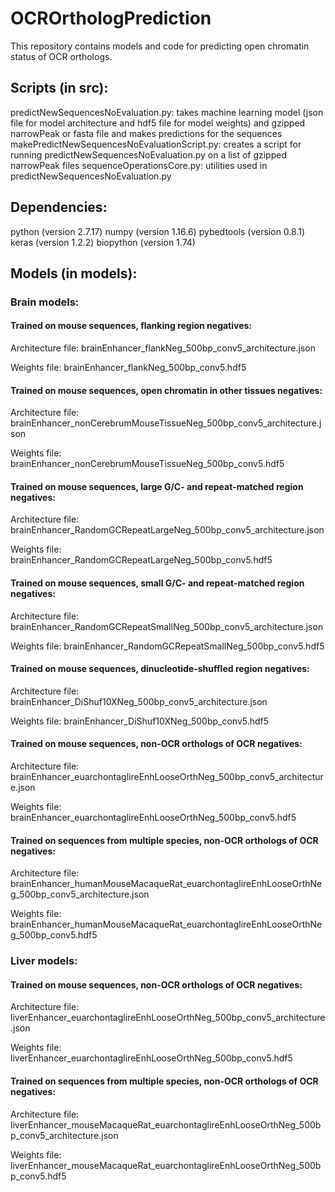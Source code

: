 # OCROrthologPrediction
This repository contains models and code for predicting open chromatin status of OCR orthologs.

## Scripts (in src):
predictNewSequencesNoEvaluation.py: takes machine learning model (json file for model architecture and hdf5 file for model weights) and gzipped narrowPeak or fasta file and makes predictions for the sequences
makePredictNewSequencesNoEvaluationScript.py: creates a script for running predictNewSequencesNoEvaluation.py on a list of gzipped narrowPeak files
sequenceOperationsCore.py: utilities used in predictNewSequencesNoEvaluation.py

## Dependencies:
python (version 2.7.17)
numpy (version 1.16.6)
pybedtools (version 0.8.1)
keras (version 1.2.2)
biopython (version 1.74)

## Models (in models):
### Brain models:
#### Trained on mouse sequences, flanking region negatives:
Architecture file: brainEnhancer_flankNeg_500bp_conv5_architecture.json

Weights file: brainEnhancer_flankNeg_500bp_conv5.hdf5
#### Trained on mouse sequences, open chromatin in other tissues negatives:
Architecture file: brainEnhancer_nonCerebrumMouseTissueNeg_500bp_conv5_architecture.json

Weights file: brainEnhancer_nonCerebrumMouseTissueNeg_500bp_conv5.hdf5
#### Trained on mouse sequences, large G/C- and repeat-matched region negatives:
Architecture file: brainEnhancer_RandomGCRepeatLargeNeg_500bp_conv5_architecture.json

Weights file: brainEnhancer_RandomGCRepeatLargeNeg_500bp_conv5.hdf5
#### Trained on mouse sequences, small G/C- and repeat-matched region negatives:
Architecture file: brainEnhancer_RandomGCRepeatSmallNeg_500bp_conv5_architecture.json

Weights file: brainEnhancer_RandomGCRepeatSmallNeg_500bp_conv5.hdf5
#### Trained on mouse sequences, dinucleotide-shuffled region negatives:
Architecture file: brainEnhancer_DiShuf10XNeg_500bp_conv5_architecture.json

Weights file: brainEnhancer_DiShuf10XNeg_500bp_conv5.hdf5
#### Trained on mouse sequences, non-OCR orthologs of OCR negatives:
Architecture file: brainEnhancer_euarchontaglireEnhLooseOrthNeg_500bp_conv5_architecture.json

Weights file: brainEnhancer_euarchontaglireEnhLooseOrthNeg_500bp_conv5.hdf5
#### Trained on sequences from multiple species, non-OCR orthologs of OCR negatives:
Architecture file: brainEnhancer_humanMouseMacaqueRat_euarchontaglireEnhLooseOrthNeg_500bp_conv5_architecture.json

Weights file: brainEnhancer_humanMouseMacaqueRat_euarchontaglireEnhLooseOrthNeg_500bp_conv5.hdf5
### Liver models:
#### Trained on mouse sequences, non-OCR orthologs of OCR negatives:
Architecture file: liverEnhancer_euarchontaglireEnhLooseOrthNeg_500bp_conv5_architecture.json

Weights file: liverEnhancer_euarchontaglireEnhLooseOrthNeg_500bp_conv5.hdf5
#### Trained on sequences from multiple species, non-OCR orthologs of OCR negatives:
Architecture file: liverEnhancer_mouseMacaqueRat_euarchontaglireEnhLooseOrthNeg_500bp_conv5_architecture.json

Weights file: liverEnhancer_mouseMacaqueRat_euarchontaglireEnhLooseOrthNeg_500bp_conv5.hdf5
